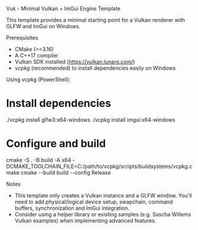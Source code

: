 Vuk - Minimal Vulkan + ImGui Engine Template

This template provides a minimal starting point for a Vulkan renderer with GLFW and ImGui on Windows.

Prerequisites
- CMake (>=3.16)
- A C++17 compiler
- Vulkan SDK installed (https://vulkan.lunarg.com/)
- vcpkg (recommended) to install dependencies easily on Windows

Using vcpkg (PowerShell):

# Install dependencies
./vcpkg install glfw3:x64-windows
./vcpkg install imgui:x64-windows

# Configure and build
cmake -S . -B build -A x64 -DCMAKE_TOOLCHAIN_FILE=C:/path/to/vcpkg/scripts/buildsystems/vcpkg.cmake
cmake --build build --config Release

Notes
- This template only creates a Vulkan instance and a GLFW window. You'll need to add physical/logical device setup, swapchain, command buffers, synchronization and ImGui integration.
- Consider using a helper library or existing samples (e.g. Sascha Willems Vulkan examples) when implementing advanced features.
